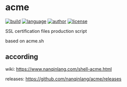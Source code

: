 # acme
[![build](https://github.com/nanqinlang/SVG/blob/master/build%20passing.svg)](https://github.com/nanqinlang/acme)
[![language](https://github.com/nanqinlang/SVG/blob/master/language-shell-blue.svg)](https://github.com/nanqinlang/acme)
[![author](https://github.com/nanqinlang/SVG/blob/master/author-nanqinlang-lightgrey.svg)](https://github.com/nanqinlang/acme)
[![license](https://github.com/nanqinlang/SVG/blob/master/license-GPLv3-orange.svg)](https://github.com/nanqinlang/acme)

SSL certification files production script

based on acme.sh

## according
wiki: https://www.nanqinlang.com/shell-acme.html

releases: https://github.com/nanqinlang/acme/releases
